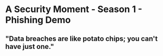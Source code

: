 # A Security Moment - Season 1 - Phishing Demo

## "Data breaches are like potato chips; you can't have just one."
